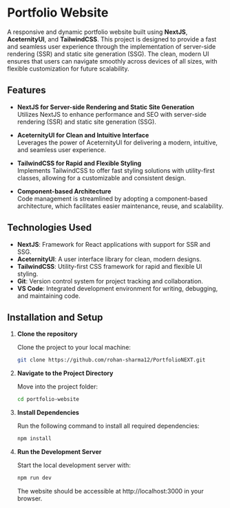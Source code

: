 # Portfolio Website

A responsive and dynamic portfolio website built using **NextJS**, **AceternityUI**, and **TailwindCSS**. This project is designed to provide a fast and seamless user experience through the implementation of server-side rendering (SSR) and static site generation (SSG). The clean, modern UI ensures that users can navigate smoothly across devices of all sizes, with flexible customization for future scalability.

## Features

- **NextJS for Server-side Rendering and Static Site Generation**  
  Utilizes NextJS to enhance performance and SEO with server-side rendering (SSR) and static site generation (SSG).
  
- **AceternityUI for Clean and Intuitive Interface**  
  Leverages the power of AceternityUI for delivering a modern, intuitive, and seamless user experience.

- **TailwindCSS for Rapid and Flexible Styling**  
  Implements TailwindCSS to offer fast styling solutions with utility-first classes, allowing for a customizable and consistent design.

- **Component-based Architecture**  
  Code management is streamlined by adopting a component-based architecture, which facilitates easier maintenance, reuse, and scalability.

## Technologies Used

- **NextJS**: Framework for React applications with support for SSR and SSG.
- **AceternityUI**: A user interface library for clean, modern designs.
- **TailwindCSS**: Utility-first CSS framework for rapid and flexible UI styling.
- **Git**: Version control system for project tracking and collaboration.
- **VS Code**: Integrated development environment for writing, debugging, and maintaining code.

## Installation and Setup

1. **Clone the repository**

   Clone the project to your local machine:

   ```bash
   git clone https://github.com/rohan-sharma12/PortfolioNEXT.git
   ```

2. **Navigate to the Project Directory**

   Move into the project folder:

   ```bash
   cd portfolio-website
   ```

3.  **Install Dependencies**

    Run the following command to install all required dependencies:

    ```bash
    npm install
    ```

4. **Run the Development Server**

    Start the local development server with:

    ```bash
    npm run dev
    ```
    The website should be accessible at http://localhost:3000 in your browser.